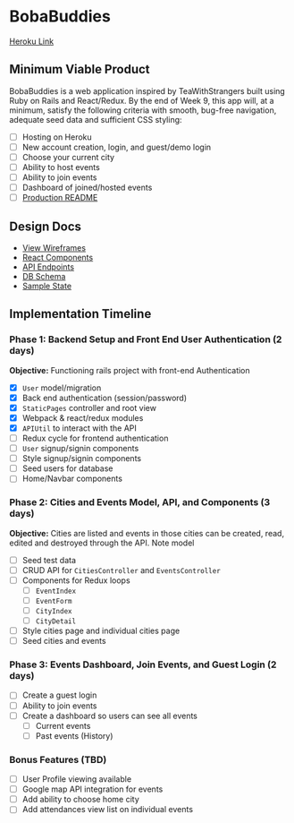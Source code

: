 # BobaBuddies

[Heroku Link](https://bobabuddies.herokuapp.com/)

## Minimum Viable Product

BobaBuddies is a web application inspired by TeaWithStrangers built using Ruby on Rails and React/Redux. By the end of Week 9, this app will, at a minimum, satisfy the following criteria with smooth, bug-free navigation, adequate seed data and sufficient CSS styling:
- [ ] Hosting on Heroku
- [ ] New account creation, login, and guest/demo login
- [ ] Choose your current city
- [ ] Ability to host events
- [ ] Ability to join events
- [ ] Dashboard of joined/hosted events
- [ ] [Production README]()

## Design Docs

- [View Wireframes](https://github.com/beebeean09/BobaBuddies/tree/master/docs/wireframes)
- [React Components](https://github.com/beebeean09/BobaBuddies/blob/master/docs/component-hierarchy.md)
- [API Endpoints](https://github.com/beebeean09/BobaBuddies/blob/master/docs/api-endpoints.md)
- [DB Schema](https://github.com/beebeean09/BobaBuddies/blob/master/docs/schema.md)
- [Sample State](https://github.com/beebeean09/BobaBuddies/blob/master/docs/sample-state.md)

## Implementation Timeline

### Phase 1: Backend Setup and Front End User Authentication (2 days)
**Objective:** Functioning rails project with front-end Authentication
- [x] `User` model/migration
- [x] Back end authentication (session/password)
- [x] `StaticPages` controller and root view
- [x] Webpack & react/redux modules
- [x] `APIUtil` to interact with the API
- [ ] Redux cycle for frontend authentication
- [ ] `User` signup/signin components
- [ ] Style signup/signin components
- [ ] Seed users for database
- [ ] Home/Navbar components

### Phase 2: Cities and Events Model, API, and Components (3 days)
**Objective:** Cities are listed and events in those cities can be created, read, edited and destroyed through the API.
Note model
- [ ] Seed test data
- [ ] CRUD API for `CitiesController` and `EventsController`
- [ ] Components for Redux loops
  - [ ] `EventIndex`
  - [ ] `EventForm`
  - [ ] `CityIndex`
  - [ ] `CityDetail`
- [ ] Style cities page and individual cities page
- [ ] Seed cities and events

### Phase 3: Events Dashboard, Join Events, and Guest Login (2 days)
- [ ] Create a guest login
- [ ] Ability to join events
- [ ] Create a dashboard so users can see all events
  - [ ] Current events
  - [ ] Past events (History)

### Bonus Features (TBD)
- [ ] User Profile viewing available
- [ ] Google map API integration for events
- [ ] Add ability to choose home city
- [ ] Add attendances view list on individual events
